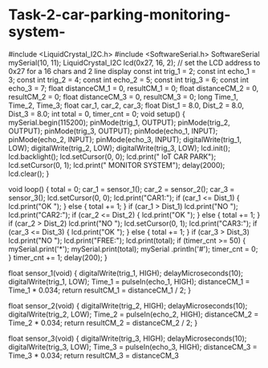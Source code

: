 # Task-2-car-parking-monitoring-system-
#include <LiquidCrystal_I2C.h>
#include <SoftwareSerial.h>
SoftwareSerial mySerial(10, 11);
LiquidCrystal_I2C lcd(0x27, 16, 2); // set the LCD address to 0x27 for a 16 chars and 2 line display
const int trig_1 = 2;
const int echo_1 = 3;
const int trig_2 = 4;
const int echo_2 = 5;
const int trig_3 = 6;
const int echo_3 = 7;
float distanceCM_1 = 0, resultCM_1 = 0;
float distanceCM_2 = 0, resultCM_2 = 0;
float distanceCM_3 = 0, resultCM_3 = 0;
long Time_1, Time_2, Time_3;
float car_1, car_2, car_3;
float Dist_1 = 8.0, Dist_2 = 8.0, Dist_3 = 8.0;
int total = 0, timer_cnt = 0;
void setup()
{
  mySerial.begin(115200);
  pinMode(trig_1, OUTPUT);
  pinMode(trig_2, OUTPUT);
  pinMode(trig_3, OUTPUT);
  pinMode(echo_1, INPUT);
  pinMode(echo_2, INPUT);
  pinMode(echo_3, INPUT);
  digitalWrite(trig_1, LOW);
  digitalWrite(trig_2, LOW);
  digitalWrite(trig_3, LOW);
  lcd.init();
  lcd.backlight();
  lcd.setCursor(0, 0);
  lcd.print("  IoT CAR PARK");
  lcd.setCursor(0, 1);
  lcd.print(" MONITOR SYSTEM");
  delay(2000);
  lcd.clear();
}

void loop()
{
  total = 0;
  car_1 = sensor_1();
  car_2 = sensor_2();
  car_3 = sensor_3();
  lcd.setCursor(0, 0);
  lcd.print("CAR1:");
  if (car_1 <= Dist_1)
  {
    lcd.print("OK ");
  }
  else
  {
    total += 1;
  }
  if (car_1 > Dist_1)   lcd.print("NO ");
  lcd.print("CAR2:");
  if (car_2 <= Dist_2)
  {
    lcd.print("OK ");
  }
  else
  {
    total += 1;
  }
  if (car_2 > Dist_2)   lcd.print("NO ");
  lcd.setCursor(0, 1);
  lcd.print("CAR3:");
  if (car_3 <= Dist_3)
  {
    lcd.print("OK ");
  }
  else
  {
    total += 1;
  }
  if (car_3 > Dist_3)   lcd.print("NO ");
  lcd.print("FREE:");
  lcd.print(total);
  if (timer_cnt >= 50)
  {
    mySerial.print('*');
    mySerial.print(total);
    mySerial  .println('#');
    timer_cnt = 0;
  }
  timer_cnt += 1;
  delay(200);
}

float sensor_1(void)
{
  digitalWrite(trig_1, HIGH);
  delayMicroseconds(10);
  digitalWrite(trig_1, LOW);
  Time_1 = pulseIn(echo_1, HIGH);
  distanceCM_1 = Time_1 * 0.034;
  return resultCM_1 = distanceCM_1 / 2;
}

float sensor_2(void)
{
  digitalWrite(trig_2, HIGH);
  delayMicroseconds(10);
  digitalWrite(trig_2, LOW);
  Time_2 = pulseIn(echo_2, HIGH);
  distanceCM_2 = Time_2 * 0.034;
  return resultCM_2 = distanceCM_2 / 2;
}

float sensor_3(void)
{
  digitalWrite(trig_3, HIGH);
  delayMicroseconds(10);
  digitalWrite(trig_3, LOW);
  Time_3 = pulseIn(echo_3, HIGH);
  distanceCM_3 = Time_3 * 0.034;
  return resultCM_3 = distanceCM_3



  
